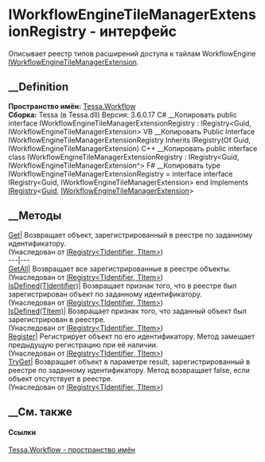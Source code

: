 # IWorkflowEngineTileManagerExtensionRegistry - интерфейс
Описывает реестр типов расширений доступа к тайлам WorkflowEngine
[IWorkflowEngineTileManagerExtension](T_Tessa_Workflow_IWorkflowEngineTileManagerExtension.htm).
## __Definition
 **Пространство имён:** [Tessa.Workflow](N_Tessa_Workflow.htm)  
 **Сборка:** Tessa (в Tessa.dll) Версия: 3.6.0.17
C# __Копировать
     public interface IWorkflowEngineTileManagerExtensionRegistry : IRegistry<Guid, IWorkflowEngineTileManagerExtension>
VB __Копировать
     Public Interface IWorkflowEngineTileManagerExtensionRegistry
    	Inherits IRegistry(Of Guid, IWorkflowEngineTileManagerExtension)
C++ __Копировать
     public interface class IWorkflowEngineTileManagerExtensionRegistry : IRegistry<Guid, IWorkflowEngineTileManagerExtension^>
F# __Копировать
     type IWorkflowEngineTileManagerExtensionRegistry = 
        interface
            interface IRegistry<Guid, IWorkflowEngineTileManagerExtension>
        end
Implements
    [IRegistry](T_Tessa_Platform_IRegistry_2.htm)<[Guid](https://learn.microsoft.com/dotnet/api/system.guid), [IWorkflowEngineTileManagerExtension](T_Tessa_Workflow_IWorkflowEngineTileManagerExtension.htm)>
##  __Методы
[Get](M_Tessa_Platform_IRegistry_2_Get.htm)| Возвращает объект,
зарегистрированный в реестре по заданному идентификатору.  
(Унаследован от [IRegistry<TIdentifier,
TItem>](T_Tessa_Platform_IRegistry_2.htm))  
---|---  
[GetAll](M_Tessa_Platform_IRegistry_2_GetAll.htm)| Возвращает все
зарегистрированные в реестре объекты.  
(Унаследован от [IRegistry<TIdentifier,
TItem>](T_Tessa_Platform_IRegistry_2.htm))  
[IsDefined(TIdentifier)](M_Tessa_Platform_IRegistry_2_IsDefined.htm)|
Возвращает признак того, что в реестре был зарегистрирован объект по заданному
идентификатору.  
(Унаследован от [IRegistry<TIdentifier,
TItem>](T_Tessa_Platform_IRegistry_2.htm))  
[IsDefined(TItem)](M_Tessa_Platform_IRegistry_2_IsDefined_1.htm)| Возвращает
признак того, что заданный объект был зарегистрирован в реестре.  
(Унаследован от [IRegistry<TIdentifier,
TItem>](T_Tessa_Platform_IRegistry_2.htm))  
[Register](M_Tessa_Platform_IRegistry_2_Register.htm)| Регистрирует объект по
его идентификатору. Метод замещает предыдущую регистрацию при её наличии.  
(Унаследован от [IRegistry<TIdentifier,
TItem>](T_Tessa_Platform_IRegistry_2.htm))  
[TryGet](M_Tessa_Platform_IRegistry_2_TryGet.htm)|  Возвращает объект в
параметре result, зарегистрированный в реестре по заданному идентификатору.
Метод возвращает false, если объект отсутствует в реестре.  
(Унаследован от [IRegistry<TIdentifier,
TItem>](T_Tessa_Platform_IRegistry_2.htm))  
##  __См. также
#### Ссылки
[Tessa.Workflow - пространство имён](N_Tessa_Workflow.htm)
